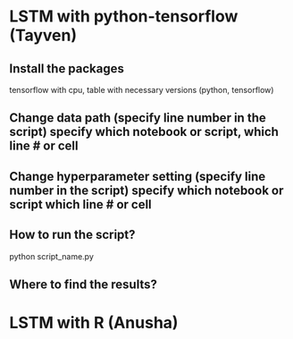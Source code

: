 

# LSTM with python-tensorflow (Tayven)

## Install the packages
tensorflow with cpu, table with necessary versions (python, tensorflow)


## Change data path (specify line number in the script) specify which notebook or script, which line # or cell


## Change hyperparameter setting (specify line number in the script) specify which notebook or script which line # or cell


## How to run the script? 
python script_name.py

## Where to find the results? 

# LSTM with R (Anusha)